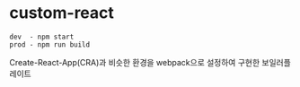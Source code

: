 # custom-react

```
dev  - npm start
prod - npm run build
```

Create-React-App(CRA)과 비슷한 환경을 webpack으로 설정하여 구현한 보일러플레이트
